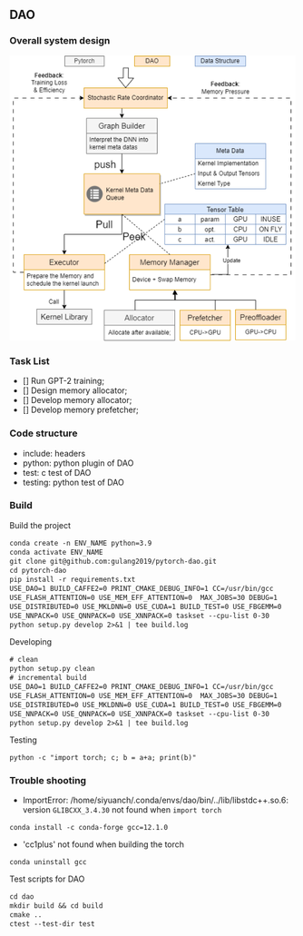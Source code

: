 ## DAO 

### Overall system design 

![image](./system%20design.png)

### Task List 

- [] Run GPT-2 training; 
- [] Design memory allocator; 
- [] Develop memory allocator; 
- [] Develop memory prefetcher; 

### Code structure
- include: headers
- python: python plugin of DAO  
- test: c test of DAO
- testing: python test of DAO

### Build
Build the project 
```
conda create -n ENV_NAME python=3.9 
conda activate ENV_NAME
git clone git@github.com:gulang2019/pytorch-dao.git
cd pytorch-dao 
pip install -r requirements.txt 
USE_DAO=1 BUILD_CAFFE2=0 PRINT_CMAKE_DEBUG_INFO=1 CC=/usr/bin/gcc USE_FLASH_ATTENTION=0 USE_MEM_EFF_ATTENTION=0  MAX_JOBS=30 DEBUG=1 USE_DISTRIBUTED=0 USE_MKLDNN=0 USE_CUDA=1 BUILD_TEST=0 USE_FBGEMM=0 USE_NNPACK=0 USE_QNNPACK=0 USE_XNNPACK=0 taskset --cpu-list 0-30 python setup.py develop 2>&1 | tee build.log
```

Developing
```
# clean 
python setup.py clean
# incremental build 
USE_DAO=1 BUILD_CAFFE2=0 PRINT_CMAKE_DEBUG_INFO=1 CC=/usr/bin/gcc USE_FLASH_ATTENTION=0 USE_MEM_EFF_ATTENTION=0  MAX_JOBS=30 DEBUG=1 USE_DISTRIBUTED=0 USE_MKLDNN=0 USE_CUDA=1 BUILD_TEST=0 USE_FBGEMM=0 USE_NNPACK=0 USE_QNNPACK=0 USE_XNNPACK=0 taskset --cpu-list 0-30 python setup.py develop 2>&1 | tee build.log
```

Testing 
```
python -c "import torch; c; b = a+a; print(b)" 
```

### Trouble shooting
- ImportError: /home/siyuanch/.conda/envs/dao/bin/../lib/libstdc++.so.6: version `GLIBCXX_3.4.30` not found when `import torch` 
```
conda install -c conda-forge gcc=12.1.0
``` 
- 'cc1plus' not found when building the torch
```
conda uninstall gcc
``` 

Test scripts for DAO 

```
cd dao 
mkdir build && cd build 
cmake ..
ctest --test-dir test
```